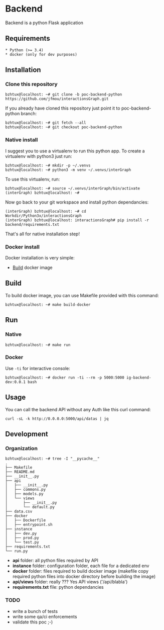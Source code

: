 # Backend

Backend is a python Flask application

## Requirements

```
* Python (>= 3.4)
* docker (only for dev purposes) 
```

## Installation

### Clone this repository

```
bzhtux@localhost: ~# git clone -b poc-backend-python https://github.com/jfmou/interactionsGraph.git
```
If you already have cloned this repository just point it to poc-backend-python branch: 

```
bzhtux@localhost: ~# git fetch --all
bzhtux@localhost: ~# git checkout poc-backend-python
```

### Native install

I suggest you to use a virtualenv to run this python app. To create a virtualenv with python3 just run:

```
bzhtux@localhost: ~# mkdir -p ~/.venvs
bzhtux@localhost: ~# python3 -m venv ~/.venvs/interGraph
```

To use this virtualenv, run:

```
bzhtux@localhost: ~# source ~/.venvs/interGraph/bin/activate
(interGraph) bzhtux@localhost: ~# 
```

Now go back to your git workspace and install python dependancies:

```
(interGraph) bzhtux@localhost: ~# cd Workdir/Python3x/interactionsGraph
(interGraph) bzhtux@localhost: interactionsGraph# pip install -r backend/requirements.txt
```
That's all for native installation step!

### Docker install

Docker installation is very simple:

 * [Build](#Build) docker image


## Build

To build docker image, you can use Makefile provided with this command:

```
bzhtux@localhost: ~# make build-docker
```

## Run

### Native

```
bzhtux@localhost: ~# make run
```

### Docker

Use `-ti` for interactive console:

```
bzhtux@localhost: ~# docker run -ti --rm -p 5000:5000 ig-backend-dev:0.0.1 bash
```

## Usage

You can call the backend API without any Auth like this curl command:

```
curl -sL -k http://0.0.0.0:5000/api/datas | jq
```

## Development

### Organization

```
bzhtux@localhost: ~# tree -I "__pycache__"
.
├── Makefile
├── README.md
├── __init__.py
├── api
│   ├── __init__.py
│   ├── commons.py
│   ├── models.py
│   └── views
│       ├── __init__.py
│       └── default.py
├── data.csv
├── docker
│   ├── Dockerfile
│   ├── entrypoint.sh
├── instance
│   ├── dev.py
│   ├── prod.py
│   └── test.py
├── requirements.txt
└── run.py
```
* **api** folder: all python files required by API
* **instance** folder: configuration folder, each file for a dedicated env
* **docker** folder: files required to build docker image (makefile copy required python files into docker directory before building the image)
* **api/views** folder: really ??? Yes API views ('/api/blabla')
* **requirements.txt** file: python dependancies

### TODO

* write a bunch of tests
* write some qa/ci enforcements
* validate this poc ;-)